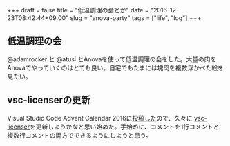 +++
draft = false
title = "低温調理の会とか"
date = "2016-12-23T08:42:44+09:00"
slug = "anova-party"
tags = ["life", "log"]
+++

## 低温調理の会
@adamrocker と @atusi とAnovaを使って低温調理の会をした。大量の肉をAnovaでやっていくのはとても良い。自宅でもたまには塊肉を複数浮かべた絵を見たい。

## vsc-licenserの更新
Visual Studio Code Advent Calendar 2016に[投稿した](http://ymotongpoo.hatenablog.com/entry/2016/12/21/164554)ので、久々に [vsc-licenser](https://github.com/ymotongpoo/vsc-licenser)を更新しようかなと思い始めた。手始めに、コメントを1行コメントと複数行コメントの両方でできるようにしようと思う。